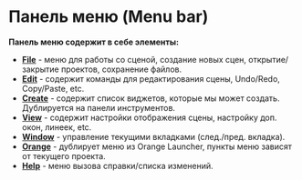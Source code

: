 # Панель меню (Menu bar)

**Панель меню содержит в себе элементы:**
* [**File**](menu_file.md) - меню для работы со сценой, создание новых сцен, открытие/закрытие проектов, сохранение файлов.
* [**Edit**](menu_edit.md) - содержит команды для редактирования сцены, Undo/Redo, Copy/Paste, etc.
* [**Create**](menu_create.md) - содержит список виджетов, которые мы может создать. Дублируется на панели инструментов.
* [**View**](menu_view.md) - содержит настройки отображения сцены, настройку доп. окон, линеек, etc.
* [**Window**](menu_window.md) - управление текущими вкладками (след./пред. вкладка).
* [**Orange**](menu_orange.md) - дублирует меню из Orange Launcher, пункты меню зависят от текущего проекта.
* [**Help**](menu_help.md) - меню вызова справки/списка изменений.
